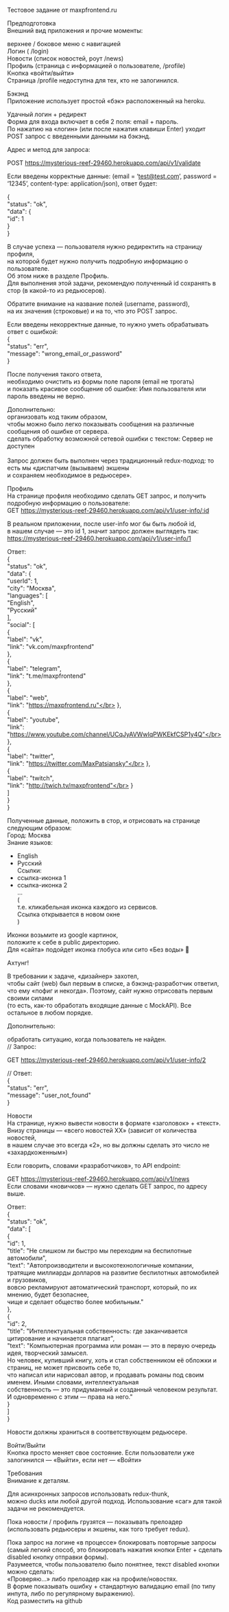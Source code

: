 Тестовое задание от maxpfrontend.ru

Предподготовка</br>
Внешний вид приложения и прочие моменты:</br>

верхнее / боковое меню с навигацией</br>
Логин ( /login)</br>
Новости (список новостей, роут /news)</br>
Профиль (страница с информацией о пользователе, /profile)</br>
Кнопка «войти/выйти»</br>
Страница /profile недоступна для тех, кто не залогинился.</br>

Бэкэнд</br>
Приложение использует простой «бэк» расположенный на heroku.</br>

Удачный логин + редирект</br>
Форма для входа включает в себя 2 поля: email + пароль.</br>
По нажатию на «логин» (или после нажатия клавиши Enter) уходит POST запрос с введенными данными на бэкэнд.</br>

Адрес и метод для запроса:</br>

POST https://mysterious-reef-29460.herokuapp.com/api/v1/validate</br>

Если введены корректные данные: (email = ‘test@test.com’, password = ‘12345’, content-type: application/json), ответ будет:</br>

{</br>
  "status": "ok",</br>
  "data": {</br>
    "id": 1</br>
  }</br>
}</br>


В случае успеха — пользователя нужно редиректить на страницу профиля, </br>
на которой будет нужно получить подробную информацию о пользователе. </br>
Об этом ниже в разделе Профиль. </br>
Для выполнения этой задачи, рекомендую полученный id сохранять в стор (в какой-то из редьюсеров).</br>

Обратите внимание на название полей (username, password), </br>
на их значения (строковые) и на то, что это POST запрос.</br>

Если введены некорректные данные, то нужно уметь обрабатывать ответ с ошибкой:</br>
{</br>
  "status": "err",</br>
  "message": "wrong_email_or_password"</br>
}</br>


После получения такого ответа, </br>
необходимо очистить из формы поле пароля (email не трогать)</br>
и показать красивое сообщение об ошибке: Имя пользователя или пароль введены не верно.</br>


Дополнительно:</br>
организовать код таким образом, </br>
чтобы можно было легко показывать сообщения на различные сообщения об ошибке от сервера.</br>
сделать обработку возможной сетевой ошибки с текстом: Сервер не доступен</br></br>
Запрос должен быть выполнен через традиционный redux-подход: то есть мы «диспатчим (вызываем) экшены</br>
и сохраняем необходимое в редьюсере».</br>

Профиль</br>
На странице профиля необходимо сделать GET запрос, и получить подробную информацию о пользователе:</br>
GET https://mysterious-reef-29460.herokuapp.com/api/v1/user-info/:id</br>

В реальном приложении, после user-info мог бы быть любой id,</br>
в нашем случае — это id 1, значит запрос должен выглядеть так:</br>
https://mysterious-reef-29460.herokuapp.com/api/v1/user-info/1</br>

Ответ:</br>
{</br>
  "status": "ok",</br>
  "data": {</br>
    "userId": 1,</br>
    "city": "Москва",</br>
    "languages": [</br>
      "English",</br>
      "Русский"</br>
    ],</br>
    "social": [</br>
      {</br>
        "label": "vk",</br>
        "link": "vk.com/maxpfrontend"</br>
      },</br>
      {</br>
        "label": "telegram",</br>
        "link": "t.me/maxpfrontend"</br>
      },</br>
      {</br>
        "label": "web",</br>
        "link": "https://maxpfrontend.ru"</br>
      },</br>
      {</br>
        "label": "youtube",</br>
        "link": "https://www.youtube.com/channel/UCqJyAVWwIqPWKEkfCSP1y4Q"</br>
      },</br>
      {</br>
        "label": "twitter",</br>
        "link": "https://twitter.com/MaxPatsiansky"</br>
      },</br>
      {</br>
        "label": "twitch",</br>
        "link": "http://twich.tv/maxpfrontend"</br>
      }</br>
    ]</br>
  }</br>
}</br>

Полученные данные, положить в стор, и отрисовать на странице следующим образом:</br>
Город: Москва</br>
Знание языков:</br>
 + English</br>
 + Русский</br>
Ссылки:</br>
+ ссылка-иконка 1</br>
+ ссылка-иконка 2</br>
...</br>
(</br>
  т.е. кликабельная иконка каждого из сервисов.</br>
  Ссылка открывается в новом окне</br>
)</br>


Иконки возьмите из google картинок, </br>
положите к себе в public директорию. </br>
Для «сайта» подойдет иконка глобуса или сито «Без воды» 🙂</br>

Ахтунг!

В требовании к задаче, «дизайнер» захотел, </br>
чтобы сайт (web) был первым в списке, а бэкэнд-разработчик ответил, </br>
что ему «пофиг и некогда». Поэтому, сайт нужно отрисовать первым своими силами</br>
(то есть, как-то обработать входящие данные с MockAPI). Все остальное в любом порядке.</br>

Дополнительно:</br>

обработать ситуацию, когда пользователь не найден.</br>
// Запрос:</br>

GET https://mysterious-reef-29460.herokuapp.com/api/v1/user-info/2</br>

// Ответ:</br>
{</br>
  "status": "err",</br>
  "message": "user_not_found"</br>
}</br>


Новости</br>
На странице, нужно вывести новости в формате «заголовок» + «текст».</br>
Внизу страницы — «всего новостей ХХ» (зависит от количества новостей,</br>
в нашем случае это всегда «2», но вы должны сделать это число не «захардкоженным»)</br>

Если говорить, словами «разработчиков», то API endpoint:</br>

GET https://mysterious-reef-29460.herokuapp.com/api/v1/news</br>
Если словами «новичков» — нужно сделать GET запрос, по адресу выше.</br>

Ответ:</br>
{</br>
  "status": "ok",</br>
  "data": [</br>
    {</br>
      "id": 1,</br>
      "title": "Не слишком ли быстро мы переходим на беспилотные автомобили",</br>
      "text": "Автопроизводители и высокотехнологичные компании, </br>
      тратящие миллиарды долларов на развитие беспилотных автомобилей и грузовиков, </br>
      вовсю рекламируют автоматический транспорт, который, по их мнению, будет безопаснее, </br>
      чище и сделает общество более мобильным."</br>
    },</br>
    {</br>
      "id": 2,</br>
      "title": "Интеллектуальная собственность: где заканчивается цитирование и начинается плагиат",</br>
      "text": "Компьютерная программа или роман — это в первую очередь идея, творческий замысел. </br>
      Но человек, купивший книгу, хоть и стал собственником её обложки и страниц, не может присвоить себе то, </br>
      что написал или нарисовал автор, и продавать романы под своим именем. Иными словами, интеллектуальная</br>
      собственность — это придуманный и созданный человеком результат. И одновременно с этим — права на него."</br>
    }</br>
  ]</br>
}</br>

Новости должны храниться в соответствующем редьюсере.</br>

Войти/Выйти</br>
Кнопка просто меняет свое состояние. Если пользователи уже залогинился — «Выйти», если нет — «Войти»</br>

Требования</br>
Внимание к деталям.</br>

Для асинхронных запросов использовать redux-thunk, </br>
можно ducks или любой другой подход. Использование «саг» для такой задачи не рекомендуется.</br>

Пока новости / профиль грузятся — показывать прелоадер (использовать редьюсеры и экшены, как того требует redux).</br>

Пока запрос на логине «в процессе» блокировать повторные запросы</br>
(самый легкий способ, это блокировать нажатия кнопки Enter + сделать disabled кнопку отправки формы). </br>
Разумеется, чтобы пользователю было понятнее, текст disabled кнопки можно сделать: </br>
«Проверяю…» либо прелоадер как на профиле/новостях.</br>
В форме показывать ошибку + стандартную валидацию email (по типу инпута, либо по регулярному выражению).</br>
Код разместить на github</br>

